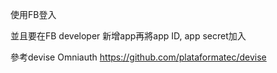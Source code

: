 使用FB登入

並且要在FB developer 新增app再將app ID, app secret加入

參考devise Omniauth
https://github.com/plataformatec/devise
